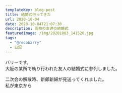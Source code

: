 ```yaml
---
templateKey: blog-post
title: 結婚式行ってきた
url: 2020-10-04
date: 2020-10-04T21:07:30
description: 高校の友達の結婚式
featuredimage: /img/20201003_141520.jpg
tags:
  - "@recobarry"
  - 日記
---
```

バリーです。\
大阪の某所で執り行われた友人の結婚式に参列しました。

二次会の解散時、新郎新婦が見送ってくれました。\
私が東京から